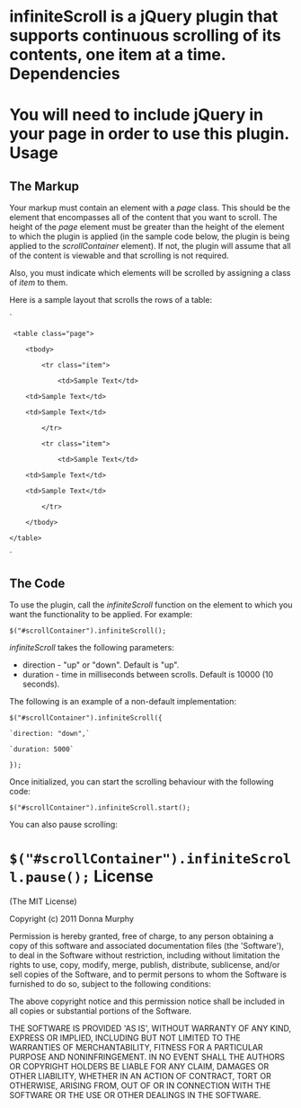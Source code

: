 infiniteScroll is a jQuery plugin that supports continuous scrolling of its contents, one item at a time.
Dependencies
============
You will need to include jQuery in your page in order to use this plugin.
Usage
=====
The Markup
----------
Your markup must contain an element with a *page* class. This should be the element that encompasses all of the content that you want to scroll. The height of the *page* element must be greater than the height of the element to which the plugin is applied (in the sample code below, the plugin is being applied to the *scrollContainer* element). If not, the plugin will assume that all of the content is viewable and that scrolling is not required.

Also, you must indicate which elements will be scrolled by assigning a class of *item* to them.

Here is a sample layout that scrolls the rows of a table:

`
<div id="scrollContainer">

     <table class="page">

        <tbody>

            <tr class="item">

                <td>Sample Text</td>

		<td>Sample Text</td>

		<td>Sample Text</td>

            </tr>

            <tr class="item">

                <td>Sample Text</td>

		<td>Sample Text</td>

		<td>Sample Text</td>

            </tr>

        </tbody>

    </table>

</div>
`

The Code
--------
To use the plugin, call the *infiniteScroll* function on the element to which you want the functionality to be applied. For example:

`$("#scrollContainer").infiniteScroll();`

*infiniteScroll* takes the following parameters:

* direction - "up" or "down". Default is "up".
* duration - time in milliseconds between scrolls. Default is 10000 (10 seconds).

The following is an example of a non-default implementation:

`$("#scrollContainer").infiniteScroll({`

    `direction: "down",`

    `duration: 5000`

`});`

Once initialized, you can start the scrolling behaviour with the following code:

`$("#scrollContainer").infiniteScroll.start();`

You can also pause scrolling:

`$("#scrollContainer").infiniteScroll.pause();`
License
=======
(The MIT License)

Copyright (c) 2011 Donna Murphy

Permission is hereby granted, free of charge, to any person obtaining a copy of this software and associated documentation files (the 'Software'), to deal in the Software without restriction, including without limitation the rights to use, copy, modify, merge, publish, distribute, sublicense, and/or sell copies of the Software, and to permit persons to whom the Software is furnished to do so, subject to the following conditions:

The above copyright notice and this permission notice shall be included in all copies or substantial portions of the Software.

THE SOFTWARE IS PROVIDED 'AS IS', WITHOUT WARRANTY OF ANY KIND, EXPRESS OR IMPLIED, INCLUDING BUT NOT LIMITED TO THE WARRANTIES OF MERCHANTABILITY, FITNESS FOR A PARTICULAR PURPOSE AND NONINFRINGEMENT. IN NO EVENT SHALL THE AUTHORS OR COPYRIGHT HOLDERS BE LIABLE FOR ANY CLAIM, DAMAGES OR OTHER LIABILITY, WHETHER IN AN ACTION OF CONTRACT, TORT OR OTHERWISE, ARISING FROM, OUT OF OR IN CONNECTION WITH THE SOFTWARE OR THE USE OR OTHER DEALINGS IN THE SOFTWARE.